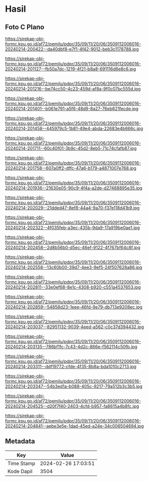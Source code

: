 # Hasil

## Foto C Plano

https://sirekap-obj-formc.kpu.go.id/af72/pemilu/pdpr/35/09/11/20/06/3509112006016-20240214-200422--da40dbf8-e7f1-4f42-9012-beb3c1178788.jpg

https://sirekap-obj-formc.kpu.go.id/af72/pemilu/pdpr/35/09/11/20/06/3509112006016-20240214-201127--fb50a7dc-1219-4f21-b8a8-691116d6e8c6.jpg

https://sirekap-obj-formc.kpu.go.id/af72/pemilu/pdpr/35/09/11/20/06/3509112006016-20240214-201216--be74cc50-4c23-459d-af8a-9f0c07bc555d.jpg

https://sirekap-obj-formc.kpu.go.id/af72/pemilu/pdpr/35/09/11/20/06/3509112006016-20240214-201401--b061e791-a5f6-48d9-8a27-76eb621fecde.jpg

https://sirekap-obj-formc.kpu.go.id/af72/pemilu/pdpr/35/09/11/20/06/3509112006016-20240214-201458--445979c5-1b81-49e4-abda-22683e4b666c.jpg

https://sirekap-obj-formc.kpu.go.id/af72/pemilu/pdpr/35/09/11/20/06/3509112006016-20240214-201711--60c40f01-3b9c-45d2-8eb5-71c74cfafb87.jpg

https://sirekap-obj-formc.kpu.go.id/af72/pemilu/pdpr/35/09/11/20/06/3509112006016-20240214-201758--607a0ff2-dffc-47a6-b179-a4871007e768.jpg

https://sirekap-obj-formc.kpu.go.id/af72/pemilu/pdpr/35/09/11/20/06/3509112006016-20240214-201936--21630e05-90c9-4f4a-a2de-d27488895e35.jpg

https://sirekap-obj-formc.kpu.go.id/af72/pemilu/pdpr/35/09/11/20/06/3509112006016-20240214-202029--21dded47-8ef8-44a4-9a70-f37e118d41b9.jpg

https://sirekap-obj-formc.kpu.go.id/af72/pemilu/pdpr/35/09/11/20/06/3509112006016-20240214-202322--4f035feb-a3ec-435b-9da9-17a919be0ae1.jpg

https://sirekap-obj-formc.kpu.go.id/af72/pemilu/pdpr/35/09/11/20/06/3509112006016-20240214-202458--2d8b56b0-d5ec-46ef-9122-4f767bf64c8f.jpg

https://sirekap-obj-formc.kpu.go.id/af72/pemilu/pdpr/35/09/11/20/06/3509112006016-20240214-202558--13c60b00-39d7-4ee3-9ef5-24f507628a86.jpg

https://sirekap-obj-formc.kpu.go.id/af72/pemilu/pdpr/35/09/11/20/06/3509112006016-20240214-202811--33e0ef68-8e1c-4308-b920-c551a4537653.jpg

https://sirekap-obj-formc.kpu.go.id/af72/pemilu/pdpr/35/09/11/20/06/3509112006016-20240214-202859--54858d23-1eee-46fd-9e79-db713e9208ec.jpg

https://sirekap-obj-formc.kpu.go.id/af72/pemilu/pdpr/35/09/11/20/06/3509112006016-20240214-203037--82951132-9039-4eed-a562-c0c37d394432.jpg

https://sirekap-obj-formc.kpu.go.id/af72/pemilu/pdpr/35/09/11/20/06/3509112006016-20240214-203135--786bf1fc-7c43-4d2c-866e-f562114c50fb.jpg

https://sirekap-obj-formc.kpu.go.id/af72/pemilu/pdpr/35/09/11/20/06/3509112006016-20240214-203311--ddf19772-cfde-4f35-8b8a-bda1010c2713.jpg

https://sirekap-obj-formc.kpu.go.id/af72/pemilu/pdpr/35/09/11/20/06/3509112006016-20240214-203347--54b3ed1a-b088-405c-9217-79a512b3c3b5.jpg

https://sirekap-obj-formc.kpu.go.id/af72/pemilu/pdpr/35/09/11/20/06/3509112006016-20240214-204525--d20f7f40-2403-4cfd-b957-fa8615a4b8fc.jpg

https://sirekap-obj-formc.kpu.go.id/af72/pemilu/pdpr/35/09/11/20/06/3509112006016-20240214-204841--aebe3e5e-1dad-45ed-a24e-34c006504694.jpg


## Metadata

| Key        | Value               |
| ---------- | ------------------- |
| Time Stamp | 2024-02-26 17:03:51 |
| Kode Dapil | 3504                |



